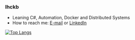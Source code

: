 ### lhckb

- Leaning C#, Automation, Docker and Distributed Systems
- How to reach me: [E-mail](luis.carv.cruz@gmail.com) or [LinkedIn](https://linkedin.com/in/lhckb)

[![Top Langs](https://github-readme-stats.vercel.app/api/top-langs/?username=lhckb&langs_count=5)](https://github.com/anuraghazra/github-readme-stats)
